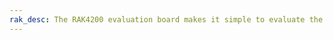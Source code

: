 ```yaml
---
rak_desc: The RAK4200 evaluation board makes it simple to evaluate the RAK4200 stamp module. The base board allows to test WisBlock Sensor and WisBlock IO modules.
---
```


<rk-redirect to="/Product-Categories/WisDuo/RAK4200-Evaluation-Board/Overview/"/>